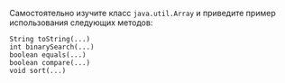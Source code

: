Самостоятельно изучите класс `java.util.Array` и приведите пример использования следующих методов:
```
String toString(...)
int binarySearch(...)
boolean equals(...)
boolean compare(...)
void sort(...)
```
